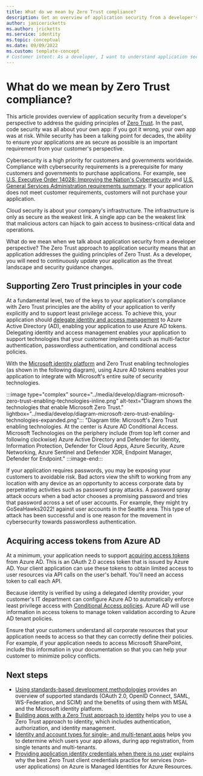 ```yaml
---
title: What do we mean by Zero Trust compliance?
description: Get an overview of application security from a developer's perspective to address the guiding principles of Zero Trust.
author: janicericketts
ms.author: jricketts
ms.service: identity
ms.topic: conceptual
ms.date: 09/09/2022
ms.custom: template-concept
# Customer intent: As a developer, I want to understand application security so that I can address the guiding principles of Zero Trust.
---
```

# What do we mean by Zero Trust compliance?

This article provides overview of application security from a developer's perspective to address the guiding principles of [Zero Trust](overview.md). In the past, code security was all about your own app: if you got it wrong, your own app was at risk. While security has been a talking point for decades, the ability to ensure your applications are as secure as possible is an important requirement from your customer's perspective.

Cybersecurity is a high priority for customers and governments worldwide. Compliance with cybersecurity requirements is a prerequisite for many customers and governments to purchase applications. For example, see [U.S. Executive Order 14028: Improving the Nation's Cybersecurity](https://www.whitehouse.gov/briefing-room/presidential-actions/2021/05/12/executive-order-on-improving-the-nations-cybersecurity/) and [U.S. General Services Administration requirements summary](https://www.gsa.gov/technology/technology-products-services/it-security/executive-order-14028-improving-the-nations-cybersecurity). If your application does not meet customer requirements, customers will not purchase your application.

Cloud security is about your company's infrastructure. The infrastructure is only as secure as the weakest link. A single app can be the weakest link that malicious actors can hijack to gain access to business-critical data and operations.

What do we mean when we talk about application security from a developer perspective? The Zero Trust approach to application security means that an application addresses the guiding principles of Zero Trust. As a developer, you will need to continuously update your application as the threat landscape and security guidance changes.

## Supporting Zero Trust principles in your code

At a fundamental level, two of the keys to your application's compliance with Zero Trust principles are the ability of your application to verify explicitly and to support least privilege access. To achieve this, your application should [delegate identity and access management](identity-iam-development-best-practices.md) to Azure Active Directory (AD), enabling your application to use Azure AD tokens. Delegating identity and access management enables your application to support technologies that your customer implements such as multi-factor authentication, passwordless authentication, and conditional access policies.

With the [Microsoft identity platform](/azure/active-directory/develop/v2-overview) and Zero Trust enabling technologies (as shown in the following diagram), using Azure AD tokens enables your application to integrate with Microsoft's entire suite of security technologies.

:::image type="complex" source="../media/develop/diagram-microsoft-zero-trust-enabling-technologies-inline.png" alt-text="Diagram shows the technologies that enable Microsoft Zero Trust." lightbox="../media/develop/diagram-microsoft-zero-trust-enabling-technologies-expanded.png":::
   "Diagram title: Microsoft's Zero Trust enabling technologies. At the center is Azure AD Conditional Access. Microsoft Technologies on the periphery include (from top left corner and following clockwise) Azure Active Directory and Defender for Identity, Information Protection, Defender for Cloud Apps, Azure Security, Azure Networking, Azure Sentinel and Defender XDR, Endpoint Manager, Defender for Endpoint."
:::image-end:::

If your application requires passwords, you may be exposing your customers to avoidable risk. Bad actors view the shift to working from any location with any device as an opportunity to access corporate data by perpetrating activities such as password spray attacks. A password spray attack occurs when a bad actor chooses a promising password and tries that password across a set of user accounts. For example, they might try GoSeaHawks2022! against user accounts in the Seattle area. This type of attack has been successful and is one reason for the movement in cybersecurity towards passwordless authentication.

## Acquiring access tokens from Azure AD

At a minimum, your application needs to support [acquiring access tokens](acquire-application-authorization-to-access-resources.md) from Azure AD. This is an OAuth 2.0 access token that is issued by Azure AD. Your client application can use these tokens to obtain limited access to user resources via API calls on the user's behalf. You'll need an access token to call each API.

Because identity is verified by using a delegated identity provider, your customer's IT department can configure Azure AD to automatically enforce least privilege access with [Conditional Access policies](/azure/active-directory/conditional-access/overview). Azure AD will use information in access tokens to manage token validation according to Azure AD tenant policies.

Ensure that your customers understand all corporate resources that your application needs to access so that they can correctly define their policies. For example, if your application needs to access Microsoft SharePoint, include this information in your documentation so that you can help your customer to minimize policy conflicts.

## Next steps

- [Using standards-based development methodologies](identity-standards-based-development-methodologies.md) provides an overview of supported standards (OAuth 2.0, OpenID Connect, SAML, WS-Federation, and SCIM) and the benefits of using them with MSAL and the Microsoft identity platform.
- [Building apps with a Zero Trust approach to identity](identity.md) helps you to use a Zero Trust approach to identity, which includes authentication, authorization, and identity management.
- [Identity and account types for single- and multi-tenant apps](identity-supported-account-types.md) helps you to determine which users your app allows, during app registration, from single tenants and multi-tenants.
- [Providing application identity credentials when there is no user](identity-non-user-applications.md) explains why the best Zero Trust client credentials practice for services (non-user applications) on Azure is Managed Identities for Azure Resources.

